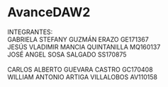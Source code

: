 # AvanceDAW2 <br>
INTEGRANTES: <br>
GABRIELA STEFANY GUZMÁN ERAZO	         GE171367<br>
JESÚS VLADIMIR MANCIA QUINTANILLA      MQ160137<br>
JOSÉ ANGEL SOSA SALGADO	               SS170875  <br>              
CARLOS ALBERTO GUEVARA CASTRO 	       GC170408<br>
WILLIAM ANTONIO ARTIGA VILLALOBOS      AV110158

